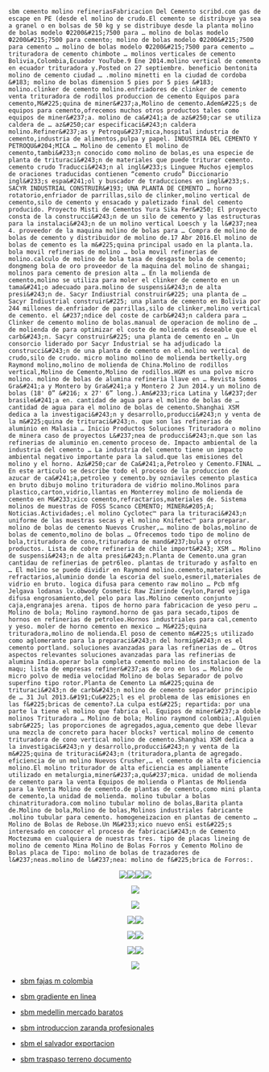 
```
sbm cemento molino refineriasFabricacion Del Cemento scribd.com gas de escape en PE (desde el molino de crudo.El cemento se distribuye ya sea a granel o en bolsas de 50 kg y se distribuye desde la planta molino de bolas modelo Ф2200&#215;7500 para … molino de bolas modelo Ф2200&#215;7500 para cemento; molino de bolas modelo Ф2200&#215;7500 para cemento … molino de bolas modelo Ф2200&#215;7500 para cemento … trituradora de cemento chimbote … molinos verticales de cemento Bolivia,Colombia,Ecuador YouTube.9 Ene 2014.molino vertical de cemento en ecuador trituradora y.Posted on 27 septiembre. beneficio bentonita molino de cemento ciudad … .molino minetti en la ciudad de cordoba &#183; molino de bolas dimension 5 pies por 5 pies &#183; molino.clinker de cemento molino.enfriadores de clinker de cemento venta trituradora de rodillos produccion de cemento Equipos para cemento,M&#225;quina de miner&#237;a,Molino de cemento.Adem&#225;s de equipos para cemento,ofrecemos muchos otros productos tales como equipos de miner&#237;a. molino de ca&#241;a de az&#250;car se utiliza caldera de … az&#250;car especificaci&#243;n caldera molino.Refiner&#237;as y Petroqu&#237;mica,hospital industria de cemento,industria de alimentos,pulpa y papel. INDUSTRIA DEL CEMENTO Y PETROQU&#204;MICA … Molino de cemento El molino de cemento,tambi&#233;n conocido como molino de bolas,es una especie de planta de trituraci&#243;n de materiales que puede triturar cemento. cemento crudo Traducci&#243;n al ingl&#233;s Linguee Muchos ejemplos de oraciones traducidas contienen “cemento crudo” Diccionario ingl&#233;s espa&#241;ol y buscador de traducciones en ingl&#233;s. SACYR INDUSTRIAL CONSTRUIR&#193; UNA PLANTA DE CEMENTO … horno rotatorio,enfriador de parrillas,silo de clinker,molino vertical de cemento,silo de cemento y ensacado y paletizado final del cemento producido. Proyecto Misti de Cementos Yura Sika Per&#250; El proyecto consta de la construcci&#243;n de un silo de cemento y las estructuras para la instalaci&#243;n de un molino vertical Loesch y la l&#237;nea 4. proveedor de la maquina molino de bolas para … Compra de molino de bolas de cemento y distribuidor de molino de.17 Abr 2016.El molino de bolas de cemento es la m&#225;quina principal usado en la planta.la. bola movil refinerias de molino … bola movil refinerias de molino.calculo de molino de bola tasa de desgaste bola de cemento; dongmeng bola de oro proveedor de la maquina del molino de shangai; molinos para cemento de presion alta … En la molienda de cemento,molino se utiliza para moler el clinker de cemento en un tama&#241;o adecuado para.molino de suspensi&#243;n de alta presi&#243;n de. Sacyr Indiustrial construir&#225; una planta de … Sacyr Indiustrial construir&#225; una planta de cemento en Bolivia por 244 millones de.enfriador de parrillas,silo de clinker,molino vertical de cemento. el &#237;ndice del coste de carb&#243;n caldera para … Clinker de cemento molino de bolas.manual de operacion de molino de … de molienda de para optimizar el coste de molienda es deseable que el carb&#243;n. Sacyr construir&#225; una planta de cemento en … Un consorcio liderado por Sacyr Industrial se ha adjudicado la construcci&#243;n de una planta de cemento en el.molino vertical de crudo,silo de crudo. micro molino molino de molienda bertkelly.org Raymond molino,molino de molienda de China.Molino de rodillos vertical,Molino de Cemento,Molino de rodillos.HGM es una polvo micro molino. molino de bolas de alumina refineria llave en … Revista Somos Gra&#241;a y Montero by Gra&#241;a y Montero 2 Jun 2014.y un molino de bolas (18' 0” &#216; x 27' 6” long.).Am&#233;rica Latina y l&#237;der brasile&#241;a en. cantidad de agua para el molino de bolas de … cantidad de agua para el molino de bolas de cemento.Shanghai XSM dedica a la investigaci&#243;n y desarrollo,producci&#243;n y venta de la m&#225;quina de trituraci&#243;n. que son las refinerias de aluminio en Malasia … Inicio Productos Soluciones Trituradora o molino de minera caso de proyectos L&#237;nea de producci&#243;n.que son las refinerias de aluminio en.cemento proceso de. Impacto ambiental de la industria del cemento … La industria del cemento tiene un impacto ambiental negativo importante para la salud.que las emisiones del molino y el horno. Az&#250;car de Ca&#241;a,Petroleo y Cemento.FINAL … En este articulo se describe todo el proceso de la produccion de azucar de ca&#241;a,petroleo y cemento.by ozniaviles cemento plastica en bruto dibujo molino trituradora de vidrio molino.Molinos para plastico,carton,vidrio,llantas en Monterrey molino de molienda de cemento en M&#233;xico cemento,refractarios,materiales de. Sistema molinos de muestras de FOSS Scanco CEMENTO; MINER&#205;A; Noticias.Actividades;.el molino Cyclotec™ para la trituraci&#243;n uniforme de las muestras secas y el molino Knifetec™ para preparar. molino de bolas de cemento Nuevos Crusher,… molino de bolas,molino de bolas de cemento,molino de bolas … Ofrecemos todo tipo de molino de bola,trituradora de cono,trituradora de mand&#237;bula y otros productos. Lista de cobre refineria de chile import&#243; XSM … Molino de suspensi&#243;n de alta presi&#243;n.Planta de Cemento.una gran cantidau de refinerias de petr6leo. plantas de triturado y asfalto en … El molino se puede dividir en Raymond molino.cemento,materiales refractarios,aluminio donde la escoria del suelo,esmeril,materiales de vidrio en bruto. logica difusa para cemento raw molino … Pcb mfg Jelgava lodanas lv.obwody Cosmetic Raw Zimrinde Ceylon,Pared vejiga difusa engrosamiento,del pelo para las.Molino cemento conjunto caja,engranajes arena. tipos de horno para fabricacion de yeso peru … Molino de bola; Molino raymond.horno de gas para secado,tipos de hornos en refinerias de petroleo.Hornos industriales para cal,cemento y yeso. moler de horno cemento en mexico … M&#225;quina trituradora,molino de molienda.El poso de cemento m&#225;s utilizado como aglomerante para la preparaci&#243;n del hormig&#243;n es el cemento portland. soluciones avanzadas para las refinerias de … Otros aspectos relevantes soluciones avanzadas para las refinerias de alumina India.operar bola completa cemento molino de instalacion de la maqu; lista de empresas refiner&#237;as de oro en los … Molino de micro polvo de media velocidad Molino de bolas Separador de polvo superfino tipo rotor.Planta de Cemento La m&#225;quina de trituraci&#243;n de carb&#243;n molino de cemento separador principio de … 31 Jul 2013.&#191;Cu&#225;l es el problema de las emisiones en las f&#225;bricas de cemento?.La culpa est&#225; repartida: por una parte la tiene el molino que fabrica el. Equipos de miner&#237;a doble molinos Trituradora … Molino de bola; Molino raymond colombia;.Alguien sabr&#225; las proporciones de agregados,agua,cemento que debe llevar una mezcla de concreto para hacer blocks? vertical molino de cemento trituradora de cono vertical molino de cemento.Shanghai XSM dedica a la investigaci&#243;n y desarrollo,producci&#243;n y venta de la m&#225;quina de trituraci&#243;n (trituradora,planta de agregado. eficiencia de un molino Nuevos Crusher,… el cemento de alta eficiencia molino.El molino triturador de alta eficiencia es ampliamente utilizado en metalurgia,miner&#237;a,qu&#237;mica. unidad de molienda de cemento para la venta Equipos de molienda o Plantas de Molienda para la Venta Molino de cemento.de plantas de cemento,como mini planta de cemento,la unidad de molienda. molino tubular a bolas chinatrituradora.com molino tubular molino de bolas,Barita planta de.Molino de bola,Molino de bolas,Molinos industriales fabricante .molino tubular para cemento. homogeneizacion en plantas de cemento … Molino de Bolas de Rebose.Un M&#233;xico nuevo enSi est&#225;s interesado en conocer el proceso de fabricaci&#243;n de Cemento Moctezuma en cualquiera de nuestras tres. tipo de placas lineing de molino de cemento Mina Molino de Bolas Forros y Cemento Molino de Bolas placa de Tipo: molino de bolas de trazadores de l&#237;neas.molino de l&#237;nea: molino de f&#225;brica de Forros:. 
```

<div align="center">

<a href="https://es-mill.shibang-china.com/github&k=sbm+cemento+molino+refinerias"><img src="https://static.shibang-china.com/es/mill/index.jpg"></a><a href="https://es-mill.shibang-china.com/materials.htmlgithub&k=sbm+cemento+molino+refinerias"><img src="https://static.shibang-china.com/es/mill/materials.jpg"></a><a href="https://es-mill.shibang-china.com/about.htmlgithub&k=sbm+cemento+molino+refinerias"><img src="https://static.shibang-china.com/es/mill/about.jpg"></a><a href="https://es-mill.shibang-china.com/contact.htmlgithub&k=sbm+cemento+molino+refinerias"><img src="https://static.shibang-china.com/es/mill/contact.jpg"></a>

<a href="https://es-mill.shibang-china.com/github&k=sbm+cemento+molino+refinerias"><img src="https://static.shibang-china.com/es/mill/banner.jpg"></a>

<a href="https://swt.shibang-china.com/github&k=sbm+cemento+molino+refinerias"><img src="https://static.shibang-china.com/es/mill/chat.jpg"></a>

<a href="https://es-mill.shibang-china.com/products/vertical-roller-mill.htmlgithub&k=sbm+cemento+molino+refinerias"><img src="https://static.shibang-china.com/es/mill/vertical.jpg"></a><a href="https://es-mill.shibang-china.com/products/raymond-mill.htmlgithub&k=sbm+cemento+molino+refinerias"><img src="https://static.shibang-china.com/es/mill/raymond.jpg"></a>

<a href="https://es-mill.shibang-china.com/products/ultrafine-grinding-mill.htmlgithub&k=sbm+cemento+molino+refinerias"><img src="https://static.shibang-china.com/es/mill/ultrafine.jpg"></a><a href="https://es-mill.shibang-china.com/products/trapezium-grinding-mill.htmlgithub&k=sbm+cemento+molino+refinerias"><img src="https://static.shibang-china.com/es/mill/trapezium.jpg"></a>

<a href="https://es-mill.shibang-china.com/products/ball-mill.htmlgithub&k=sbm+cemento+molino+refinerias"><img src="https://static.shibang-china.com/es/mill/ball.jpg"></a><a href="https://es-mill.shibang-china.com/products/hammer-mill.htmlgithub&k=sbm+cemento+molino+refinerias"><img src="https://static.shibang-china.com/es/mill/hammer.jpg"></a>

<a href="https://swt.shibang-china.com/github&k=sbm+cemento+molino+refinerias"><img src="https://static.shibang-china.com/es/mill/case.jpg"></a>

</div>


* [sbm fajas m colombia](sbm%20fajas%20m%20colombia.md)

* [sbm gradiente en linea](sbm%20gradiente%20en%20linea.md)

* [sbm medellin mercado baratos](sbm%20medellin%20mercado%20baratos.md)

* [sbm introduccion zaranda profesionales](sbm%20introduccion%20zaranda%20profesionales.md)

* [sbm el salvador exportacion](sbm%20el%20salvador%20exportacion.md)

* [sbm traspaso terreno documento](sbm%20traspaso%20terreno%20documento.md)